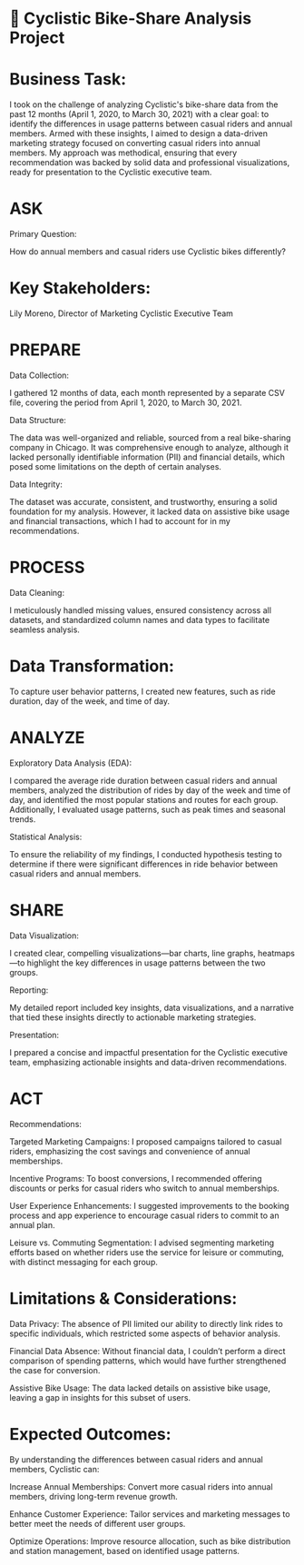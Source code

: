# 🚴 Cyclistic Bike-Share Analysis Project

# Business Task:

I took on the challenge of analyzing Cyclistic's bike-share data from the past 12 months (April 1, 2020, to March 30, 2021) with a clear goal: to identify the differences in usage patterns between casual riders and annual members. Armed with these insights, I aimed to design a data-driven marketing strategy focused on converting casual riders into annual members. My approach was methodical, ensuring that every recommendation was backed by solid data and professional visualizations, ready for presentation to the Cyclistic executive team.

# ASK

Primary Question:

How do annual members and casual riders use Cyclistic bikes differently?

# Key Stakeholders:

Lily Moreno, Director of Marketing
Cyclistic Executive Team

# PREPARE

Data Collection:

I gathered 12 months of data, each month represented by a separate CSV file, covering the period from April 1, 2020, to March 30, 2021.

Data Structure:

The data was well-organized and reliable, sourced from a real bike-sharing company in Chicago. It was comprehensive enough to analyze, although it lacked personally identifiable information (PII) and financial details, which posed some limitations on the depth of certain analyses.

Data Integrity:

The dataset was accurate, consistent, and trustworthy, ensuring a solid foundation for my analysis. However, it lacked data on assistive bike usage and financial transactions, which I had to account for in my recommendations.

# PROCESS

Data Cleaning:

I meticulously handled missing values, ensured consistency across all datasets, and standardized column names and data types to facilitate seamless analysis.

# Data Transformation:

To capture user behavior patterns, I created new features, such as ride duration, day of the week, and time of day.

# ANALYZE
Exploratory Data Analysis (EDA):

I compared the average ride duration between casual riders and annual members, analyzed the distribution of rides by day of the week and time of day, and identified the most popular stations and routes for each group. Additionally, I evaluated usage patterns, such as peak times and seasonal trends.

Statistical Analysis:

To ensure the reliability of my findings, I conducted hypothesis testing to determine if there were significant differences in ride behavior between casual riders and annual members.

# SHARE

Data Visualization:

I created clear, compelling visualizations—bar charts, line graphs, heatmaps—to highlight the key differences in usage patterns between the two groups.

Reporting:

My detailed report included key insights, data visualizations, and a narrative that tied these insights directly to actionable marketing strategies.

Presentation:

I prepared a concise and impactful presentation for the Cyclistic executive team, emphasizing actionable insights and data-driven recommendations.

# ACT

Recommendations:

Targeted Marketing Campaigns: I proposed campaigns tailored to casual riders, emphasizing the cost savings and convenience of annual memberships.

Incentive Programs: To boost conversions, I recommended offering discounts or perks for casual riders who switch to annual memberships.

User Experience Enhancements: I suggested improvements to the booking process and app experience to encourage casual riders to commit to an annual plan.

Leisure vs. Commuting Segmentation: I advised segmenting marketing efforts based on whether riders use the service for leisure or commuting, with distinct messaging for each group.

# Limitations & Considerations:

Data Privacy: The absence of PII limited our ability to directly link rides to specific individuals, which restricted some aspects of behavior analysis.

Financial Data Absence: Without financial data, I couldn’t perform a direct comparison of spending patterns, which would have further strengthened the case for conversion.

Assistive Bike Usage: The data lacked details on assistive bike usage, leaving a gap in insights for this subset of users.

# Expected Outcomes:

By understanding the differences between casual riders and annual members, Cyclistic can:

Increase Annual Memberships: Convert more casual riders into annual members, driving long-term revenue growth.

Enhance Customer Experience: Tailor services and marketing messages to better meet the needs of different user groups.

Optimize Operations: Improve resource allocation, such as bike distribution and station management, based on identified usage patterns.
